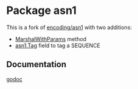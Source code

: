 # Package asn1

This is a fork of [encoding/asn1](https://golang.org/pkg/encoding/asn1/)
with two additions:

- [MarshalWithParams](https://godoc.org/github.com/dim13/asn1#MarshalWithParams)
  method
- [asn1.Tag](https://godoc.org/github.com/dim13/asn1#Tag)
  field to tag a SEQUENCE

## Documentation

[godoc](https://godoc.org/github.com/dim13/asn1)
